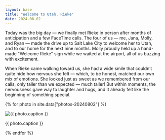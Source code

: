 ```yaml
---
layout: base
title: "Welcome to Utah, Rieke"
date: 2024-08-02
---
```

Today was the big day — we finally met Rieke in person after months of anticipation and a few FaceTime calls. The four of us — me, Jana, Molly, and Ryan — made the drive up to Salt Lake City to welcome her to Utah, and to our home for the next nine months. Molly proudly held up a hand-made "Welcome Rieke" sign while we waited at the airport, all of us buzzing with excitement.

When Rieke came walking toward us, she had a wide smile that couldn’t quite hide how nervous she felt — which, to be honest, matched our own mix of emotions. She looked just as sweet as we remembered from our calls, only taller than we expected — much taller! But within moments, the nervousness gave way to laughter and hugs, and it already felt like the beginning of something special.

{% for photo in site.data["photos-20240802"] %}
  <div>
    <img src="{{ site.baseurl }}/photos/{{ photo.file }}" alt="{{ photo.caption }}">
    <p>{{ photo.caption }}</p>
  </div>
{% endfor %}
